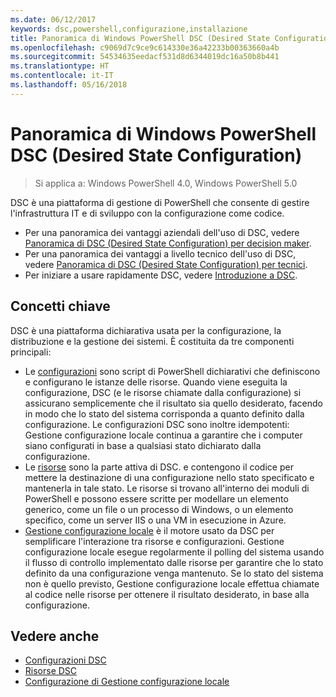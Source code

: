 ```yaml
---
ms.date: 06/12/2017
keywords: dsc,powershell,configurazione,installazione
title: Panoramica di Windows PowerShell DSC (Desired State Configuration)
ms.openlocfilehash: c9069d7c9ce9c614330e36a42233b00363660a4b
ms.sourcegitcommit: 54534635eedacf531d8d6344019dc16a50b8b441
ms.translationtype: HT
ms.contentlocale: it-IT
ms.lasthandoff: 05/16/2018
---
```

# <a name="windows-powershell-desired-state-configuration-overview"></a>Panoramica di Windows PowerShell DSC (Desired State Configuration)

> Si applica a: Windows PowerShell 4.0, Windows PowerShell 5.0

DSC è una piattaforma di gestione di PowerShell che consente di gestire l'infrastruttura IT e di sviluppo con la configurazione come codice.

- Per una panoramica dei vantaggi aziendali dell'uso di DSC, vedere [Panoramica di DSC (Desired State Configuration) per decision maker](decisionMaker.md).
- Per una panoramica dei vantaggi a livello tecnico dell'uso di DSC, vedere [Panoramica di DSC (Desired State Configuration) per tecnici](DscForEngineers.md).
- Per iniziare a usare rapidamente DSC, vedere [Introduzione a DSC](quickStart.md).

## <a name="key-concepts"></a>Concetti chiave

DSC è una piattaforma dichiarativa usata per la configurazione, la distribuzione e la gestione dei sistemi. È costituita da tre componenti principali:

- Le [configurazioni](configurations.md) sono script di PowerShell dichiarativi che definiscono e configurano le istanze delle risorse.
    Quando viene eseguita la configurazione, DSC (e le risorse chiamate dalla configurazione) si assicurano semplicemente che il risultato sia quello desiderato, facendo in modo che lo stato del sistema corrisponda a quanto definito dalla configurazione.
    Le configurazioni DSC sono inoltre idempotenti: Gestione configurazione locale continua a garantire che i computer siano configurati in base a qualsiasi stato dichiarato dalla configurazione.
- Le [risorse](resources.md) sono la parte attiva di DSC. e contengono il codice per mettere la destinazione di una configurazione nello stato specificato e mantenerla in tale stato.
    Le risorse si trovano all'interno dei moduli di PowerShell e possono essere scritte per modellare un elemento generico, come un file o un processo di Windows, o un elemento specifico, come un server IIS o una VM in esecuzione in Azure.
- [Gestione configurazione locale](metaConfig.md) è il motore usato da DSC per semplificare l'interazione tra risorse e configurazioni.
    Gestione configurazione locale esegue regolarmente il polling del sistema usando il flusso di controllo implementato dalle risorse per garantire che lo stato definito da una configurazione venga mantenuto.
    Se lo stato del sistema non è quello previsto, Gestione configurazione locale effettua chiamate al codice nelle risorse per ottenere il risultato desiderato, in base alla configurazione.

## <a name="see-also"></a>Vedere anche

- [Configurazioni DSC](configurations.md)
- [Risorse DSC](resources.md)
- [Configurazione di Gestione configurazione locale](metaConfig.md)